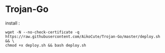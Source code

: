 # Trojan-Go

install :
```
wget -N --no-check-certificate -q https://raw.githubusercontent.com/AikoCute/Trojan-Go/master/deploy.sh && \
chmod +x deploy.sh && bash deploy.sh
```
